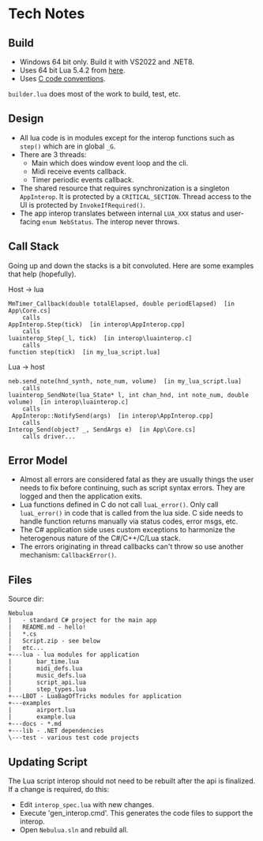 # Tech Notes

## Build

- Windows 64 bit only. Build it with VS2022 and .NET8.
- Uses 64 bit Lua 5.4.2 from [here](https://luabinaries.sourceforge.net/download.html).
- Uses [C code conventions](https://github.com/cepthomas/c_bag_of_tricks/blob/master/conventions.md).

`builder.lua` does most of the work to build, test, etc.


## Design

- All lua code is in modules except for the interop functions such as `step()` which are in global `_G`.
- There are 3 threads:
    - Main which does window event loop and the cli.
    - Midi receive events callback.
    - Timer periodic events callback.
- The shared resource that requires synchronization is a singleton `AppInterop`. It is protected by a 
  `CRITICAL_SECTION`. Thread access to the UI is protected by `InvokeIfRequired()`.
- The app interop translates between internal `LUA_XXX` status and user-facing `enum NebStatus`.
  The interop never throws.

## Call Stack

Going up and down the stacks is a bit convoluted. Here are some examples that help (hopefully).

Host -> lua
```
MmTimer_Callback(double totalElapsed, double periodElapsed)  [in App\Core.cs]
    calls
AppInterop.Step(tick)  [in interop\AppInterop.cpp]
    calls
luainterop_Step(_l, tick)  [in interop\luainterop.c]
    calls
function step(tick)  [in my_lua_script.lua]
```

Lua -> host
```
neb.send_note(hnd_synth, note_num, volume)  [in my_lua_script.lua]
    calls
luainterop_SendNote(lua_State* l, int chan_hnd, int note_num, double volume)  [in interop\luainterop.c]
    calls
 AppInterop::NotifySend(args)  [in interop\AppInterop.cpp]
    calls
Interop_Send(object? _, SendArgs e)  [in App\Core.cs]
    calls driver...
```

## Error Model

- Almost all errors are considered fatal as they are usually things the user needs to fix before continuing,
  such as script syntax errors. They are logged and then the application exits.
- Lua functions defined in C do not call `luaL_error()`. Only call `luaL_error()` in code that is called from
  the lua side. C side needs to handle function returns manually via status codes, error msgs, etc.
- The C# application side uses custom exceptions to harmonize the heterogenous nature of the C#/C++/C/Lua stack.
- The errors originating in thread callbacks can't throw so use another mechanism: `CallbackError()`.

## Files

Source dir:
```
Nebulua
|   - standard C# project for the main app
|   README.md - hello!
|   *.cs
|   Script.zip - see below
|   etc...
+---lua - lua modules for application
|       bar_time.lua
|       midi_defs.lua
|       music_defs.lua
|       script_api.lua
|       step_types.lua
+---LBOT - LuaBagOfTricks modules for application
+---examples
|       airport.lua
|       example.lua
+---docs - *.md
+---lib - .NET dependencies
\---test - various test code projects
```


## Updating Script

The Lua script interop should not need to be rebuilt after the api is finalized.
If a change is required, do this:
- Edit `interop_spec.lua` with new changes.
- Execute 'gen_interop.cmd'. This generates the code files to support the interop.
- Open `Nebulua.sln` and rebuild all.
